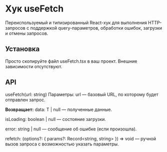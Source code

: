 # Хук useFetch

Переиспользуемый и типизированный React-хук для выполнения HTTP-запросов с поддержкой query-параметров, обработки ошибок, загрузки и отмены запросов.

## Установка

Просто скопируйте файл useFetch.tsx в ваш проект. Внешние зависимости отсутствуют.

## API

useFetch<T>(url: string)
Параметры:
url — базовый URL, по которому будет отправлен запрос.

**Возвращает:**
data: T | null — полученные данные.

isLoading: boolean | null — состояние загрузки.

error: string | null — сообщение об ошибке (если произошла).

refetch: (options?: { params?: Record<string, string> }) => void — ручной вызов запроса с возможностью указать параметры.
